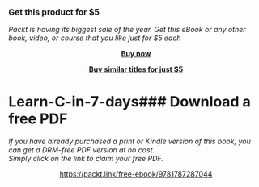 
### Get this product for $5

<i>Packt is having its biggest sale of the year. Get this eBook or any other book, video, or course that you like just for $5 each</i>


<b><p align='center'>[Buy now](https://packt.link/9781787287044)</p></b>


<b><p align='center'>[Buy similar titles for just $5](https://subscription.packtpub.com/search)</p></b>


# Learn-C-in-7-days### Download a free PDF

 <i>If you have already purchased a print or Kindle version of this book, you can get a DRM-free PDF version at no cost.<br>Simply click on the link to claim your free PDF.</i>
<p align="center"> <a href="https://packt.link/free-ebook/9781787287044">https://packt.link/free-ebook/9781787287044 </a> </p>